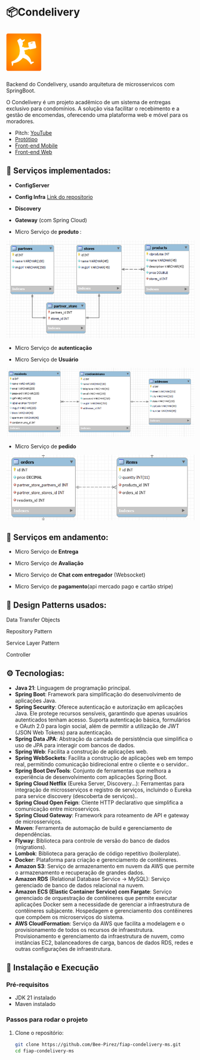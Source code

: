 # :package:Condelivery 

<img
  src="./assets/logoIcon.svg"
  style="height: 100px; margin: 10px 0"
/>

<p>Backend do Condelivery, usando arquitetura de microsservicos com SpringBoot.</p>
<p>O Condelivery é um projeto acadêmico de um sistema de entregas exclusivo para condomínios. A solução visa facilitar o recebimento e a gestão de encomendas, oferecendo uma plataforma web e móvel para os moradores.</p>

* Pitch: [YouTube](https://www.youtube.com/watch?v=QaElNAv6Ne0)
* [Protótipo](https://www.figma.com/design/JKM6bqd7yQhenKmrgP8qcI/Condelivery?node-id=0-1&node-type=canvas&t=FIJrbOOBgEBK51w3-0)
* [Front-end Mobile](https://github.com/andrade-tiago/condelivery.app)
* [Front-end Web](https://github.com/josiastavares/Condelivery-front-web)


## :wrench: Serviços implementados:
- <p><b>ConfigServer</b> </p> 
- <p><b>Config Infra</b> <a href=""> Link do repositorio</a></p>
- <p><b>Discovery</b> </p>
- <p><b>Gateway</b> (com Spring Cloud) </p>
- <p>Micro Serviço de <b>produto </b>:</p>
<img
  src="./assets/ProdutosRelacionamento.png"
/>
- <p>Micro Serviço de <b>autenticação</b> </p>
- <p>Micro Serviço de <b>Usuário</b> </p>
<img
  src="./assets/UsuariosRelacionamento.png"
/>
- <p>Micro Serviço de <b>pedido</b></p>

<img
  src="./assets/ordersRelacionmento.png"
/>

## :construction: Serviços em andamento:
- <p>Micro Serviço de <b>Entrega</b> </p>
- <p>Micro Serviço de <b>Avaliação</b> </p>
- <p>Micro Serviço de <b>Chat com entregador</b> (Websocket)</p>
- <p>Micro Serviço de <b>pagamento</b>(api mercado pago e cartão stripe) </p>

## :triangular_ruler: Design Patterns usados:
<p>Data Transfer Objects</p>
<p>Repository Pattern</p>
<p>Service Layer Pattern</p>
<p>Controller</p>


## :gear: Tecnologias:
- **Java 21**: Linguagem de programação principal.
- **Spring Boot**: Framework para simplificação do desenvolvimento de aplicações Java.
- **Spring Security**: Oferece autenticação e autorização em aplicações Java. Ele protege recursos sensíveis, garantindo que apenas usuários autenticados tenham acesso. Suporta autenticação básica, formulários e OAuth 2.0 para login social, além de permitir a utilização de JWT (JSON Web Tokens) para autenticação.
- **Spring Data JPA**: Abstração da camada de persistência que simplifica o uso de JPA para interagir com bancos de dados.
- **Spring Web**: Facilita a construção de aplicações web.
- **Spring WebSockets**: Facilita a construção de aplicações web em tempo real, permitindo comunicação bidirecional entre o cliente e o servidor..
- **Spring Boot DevTools**: Conjunto de ferramentas que melhora a experiência de desenvolvimento com aplicações Spring Boot.
- **Spring Cloud Netflix** (Eureka Server, Discovery...): Ferramentas para integração de microsserviços e registro de serviços, incluindo o Eureka para service discovery (descoberta de serviços)..
- **Spring Cloud Open Feign**: Cliente HTTP declarativo que simplifica a comunicação entre microserviços.
- **Spring Cloud Gateway**:  Framework para roteamento de API e gateway de microsserviços.
- **Maven**: Ferramenta de automação de build e gerenciamento de dependências.
- **Flyway**: Biblioteca para controle de versão do banco de dados (migrations).
- **Lombok**: Biblioteca para geração de código repetitivo (boilerplate).
- **Docker**:  Plataforma para criação e gerenciamento de contêineres.
- **Amazon S3**:  Serviço de armazenamento em nuvem da AWS que permite o armazenamento e recuperação de grandes dados.
- **Amazon RDS** (Relational Database Service -> MySQL): Serviço gerenciado de banco de dados relacional na nuvem.
- **Amazon ECS (Elastic Container Service) com Fargate**: Serviço gerenciado de orquestração de contêineres que permite executar aplicações Docker sem a necessidade de gerenciar a infraestrutura de contêineres subjacente. Hospedagem e gerenciamento dos contêineres que compõem os microserviços do sistema.
- **AWS CloudFormation**:  Serviço da AWS que facilita a modelagem e o provisionamento de todos os recursos de infraestrutura.  Provisionamento e gerenciamento da infraestrutura de nuvem, como instâncias EC2, balanceadores de carga, bancos de dados RDS, redes e outras configurações de infraestrutura.


## 🚀 Instalação e Execução

### Pré-requisitos

- JDK 21 instalado
- Maven instalado

### Passos para rodar o projeto

1. Clone o repositório:

    ```sh
    git clone https://github.com/Bee-Pirez/fiap-condelivery-ms.git
    cd fiap-condelivery-ms
    ```







